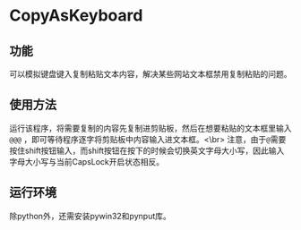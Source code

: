 # CopyAsKeyboard
## 功能
可以模拟键盘键入复制粘贴文本内容，解决某些网站文本框禁用复制粘贴的问题。
## 使用方法
运行该程序，将需要复制的内容先复制进剪贴板，然后在想要粘贴的文本框里输入 `@@@` ，即可等待程序逐字将剪贴板中内容输入进文本框。<\br>
注意，由于`@`需要按住shift按钮输入，而shift按钮在按下的时候会切换英文字母大小写，因此输入字母大小写与当前CapsLock开启状态相反。
## 运行环境
除python外，还需安装pywin32和pynput库。
